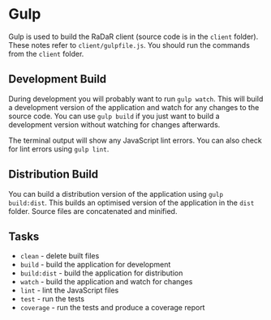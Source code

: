 # Gulp

Gulp is used to build the RaDaR client (source code is in the `client` folder).
These notes refer to `client/gulpfile.js`. You should run the commands from the
`client` folder.

## Development Build

During development you will probably want to run `gulp watch`. This will build
a development version of the application and watch for any changes to the
source code. You can use `gulp build` if you just want to build a development
version without watching for changes afterwards.

The terminal output will show any JavaScript lint errors. You can also check for
lint errors using `gulp lint`.

## Distribution Build

You can build a distribution version of the application using `gulp build:dist`.
This builds an optimised version of the application in the `dist` folder. Source
files are concatenated and minified.

## Tasks

* `clean` - delete built files
* `build` - build the application for development
* `build:dist` - build the application for distribution
* `watch` - build the application and watch for changes
* `lint` - lint the JavaScript files
* `test` - run the tests
* `coverage` - run the tests and produce a coverage report
